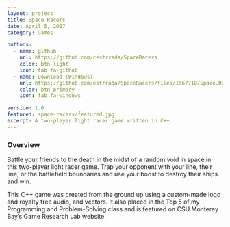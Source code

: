 ```yaml
---
layout: project
title: Space Racers
date: April 5, 2017
category: Games

buttons:
  - name: github
    url: https://github.com/cestrrada/SpaceRacers
    color: btn-light
    icon: fab fa-github
  - name: Download (Windows)
    url: https://github.com/estrrada/SpaceRacers/files/1567718/Space.Racers.zip
    color: btn-primary
    icon: fab fa-windows

version: 1.0
featured: space-racers/featured.jpg
excerpt: A two-player light racer game written in C++.
---
```


### Overview

Battle your friends to the death in the midst of a random void in space in this two-player light racer game. Trap your opponent with your line, their line, or the battlefield boundaries and use your boost to destroy their ships and win.

This C++ game was created from the ground up using a custom-made logo and royalty free audio, and vectors. It also placed in the Top 5 of my Programming and Problem-Solving class and is featured on CSU Monterey Bay’s Game Research Lab website.